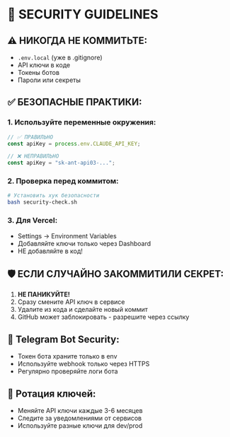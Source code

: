 # 🔐 SECURITY GUIDELINES

## ⚠️ НИКОГДА НЕ КОММИТЬТЕ:

- `.env.local` (уже в .gitignore)
- API ключи в коде
- Токены ботов
- Пароли или секреты

## ✅ БЕЗОПАСНЫЕ ПРАКТИКИ:

### 1. Используйте переменные окружения:
```javascript
// ✅ ПРАВИЛЬНО
const apiKey = process.env.CLAUDE_API_KEY;

// ❌ НЕПРАВИЛЬНО  
const apiKey = "sk-ant-api03-...";
```

### 2. Проверка перед коммитом:
```bash
# Установить хук безопасности
bash security-check.sh
```

### 3. Для Vercel:
- Settings → Environment Variables
- Добавляйте ключи только через Dashboard
- НЕ добавляйте в код!

## 🛡️ ЕСЛИ СЛУЧАЙНО ЗАКОММИТИЛИ СЕКРЕТ:

1. **НЕ ПАНИКУЙТЕ!**
2. Сразу смените API ключ в сервисе
3. Удалите из кода и сделайте новый коммит
4. GitHub может заблокировать - разрешите через ссылку

## 📱 Telegram Bot Security:

- Токен бота храните только в env
- Используйте webhook только через HTTPS
- Регулярно проверяйте логи бота

## 🔄 Ротация ключей:

- Меняйте API ключи каждые 3-6 месяцев
- Следите за уведомлениями от сервисов
- Используйте разные ключи для dev/prod
